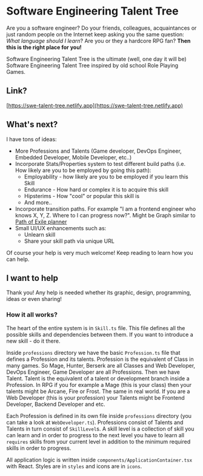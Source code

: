 # Software Engineering Talent Tree
Are you a software engineer? Do your friends, colleagues, acquaintances or just random people
on the Internet keep asking you the same question: *What language should I learn*? Are you or
they a hardcore RPG fan? **Then this is the right place for you!**

Software Engineering Talent Tree is the ultimate (well, one day it will be) Software Engineering
Talent Tree inspired by old school Role Playing Games.

## Link?
[https://swe-talent-tree.netlify.app](https://swe-talent-tree.netlify.app)

## What's next?
I have tons of ideas:
* More Professions and Talents (Game developer, DevOps Engineer, Embedded Developer, Mobile Developer, etc..)
* Incorporate Stats/Properties system to test different build paths (i.e. How likely are you to be employed by going this path):
    * Employability - how likely are you to be employed if you learn this Skill
    * Endurance - How hard or complex it is to acquire this skill
    * Hipsterims - How "cool" or popular this skill is
    * And more..
* Incorporate transition paths. For example "I am a frontend engineer who knows X, Y, Z.
Where to I can progress now?". Might be Graph similar to [Path of Exile planner](https://poeplanner.com/)
* Small UI/UX enhancements such as:
    * Unlearn skill
    * Share your skill path via unique URL

Of course your help is very much welcome! Keep reading to learn how you can help.

## I want to help
Thank you! Any help is needed whether its graphic, design, programming, ideas or even sharing!

### How it all works?
The heart of the entire system is in `Skill.ts` file. This file defines all the possible skills
and dependencies between them. If you want to introduce a new skill - do it there.

Inside `professions` directory we have the basic `Profession.ts` file that defines a Profession
and its talents. Profession is the equivalent of Class in many games. So Mage, Hunter, Berserk are all Classes and Web Developer, DevOps Engineer, Game Developer
are all Professions. Then we have Talent. Talent is the equivalent of a talent or development
branch inside a Profession. In RPG if you for example a Mage (this is your class) then your talents
might be Arcane, Fire or Frost. The same in real world. If you are a Web Developer (this is your profession)
your Talents might be Frontend Developer, Backend Developer and etc.

Each Profession is defined in its own file inside `professions` directory (you can take a look at 
`WebDeveloper.ts`). Professions consist of Talents and Talents in turn consist of `SkillLevel`s.
A skill level is a collection of skill you can learn and in order to progress to the next level
you have to learn all `requires` skills from your current level in addition to the minimum required
skills in order to progress.

All application logic is written inside `components/ApplicationContainer.tsx` with React.
Styles are in `styles` and icons are in `icons`.
